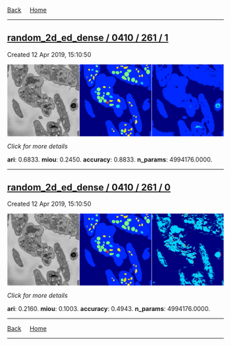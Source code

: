 
[Back](..)&nbsp;&nbsp;&nbsp;&nbsp;&nbsp;[Home](https://leapmanlab.github.io/snapshots)

---

<div class="summary"><a href="1"><h2>random_2d_ed_dense / 0410 / 261 / 1</h2></a><p>Created 12 Apr 2019, 15:10:50
</p><a href="1"><img src="1/media/summary.png" align="center"></a><p>
<i>Click for more details</i>
</p></div>

**ari**: 0.6833. **miou**: 0.2450. **accuracy**: 0.8833. **n_params**: 4994176.0000. 

---

<div class="summary"><a href="0"><h2>random_2d_ed_dense / 0410 / 261 / 0</h2></a><p>Created 12 Apr 2019, 15:10:50
</p><a href="0"><img src="0/media/summary.png" align="center"></a><p>
<i>Click for more details</i>
</p></div>

**ari**: 0.2160. **miou**: 0.1003. **accuracy**: 0.4943. **n_params**: 4994176.0000. 

---

[Back](..)&nbsp;&nbsp;&nbsp;&nbsp;&nbsp;[Home](https://leapmanlab.github.io/snapshots)

---